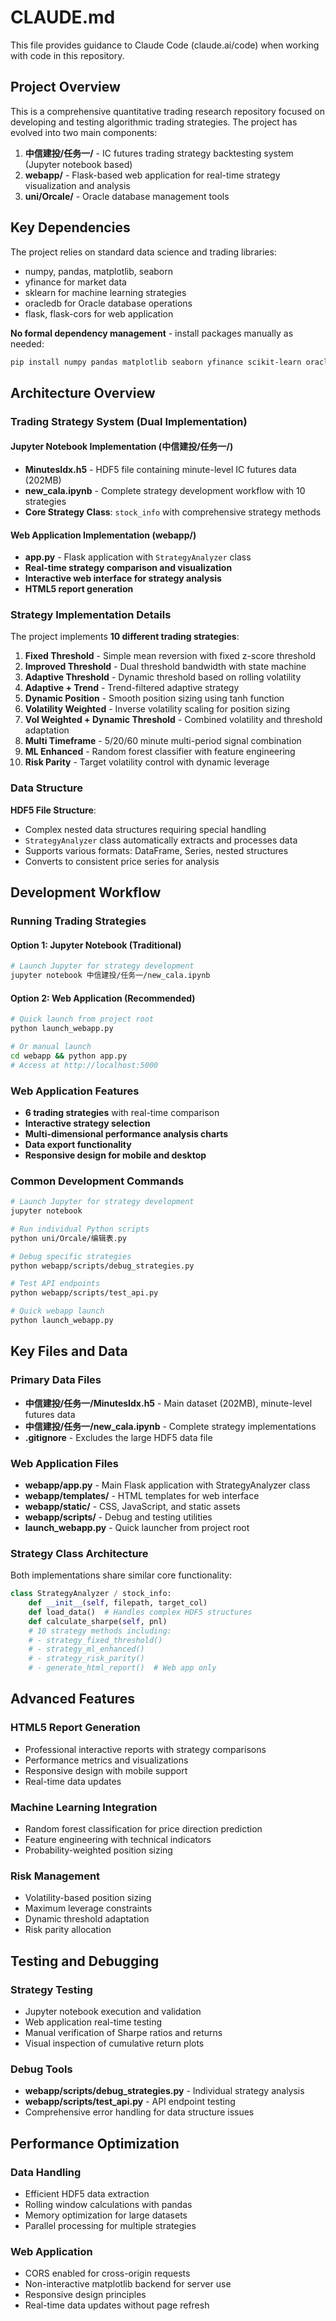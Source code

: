 # CLAUDE.md

This file provides guidance to Claude Code (claude.ai/code) when working with code in this repository.

## Project Overview

This is a comprehensive quantitative trading research repository focused on developing and testing algorithmic trading strategies. The project has evolved into two main components:

1. **中信建投/任务一/** - IC futures trading strategy backtesting system (Jupyter notebook based)
2. **webapp/** - Flask-based web application for real-time strategy visualization and analysis
3. **uni/Orcale/** - Oracle database management tools

## Key Dependencies

The project relies on standard data science and trading libraries:
- numpy, pandas, matplotlib, seaborn
- yfinance for market data
- sklearn for machine learning strategies
- oracledb for Oracle database operations
- flask, flask-cors for web application

**No formal dependency management** - install packages manually as needed:
```bash
pip install numpy pandas matplotlib seaborn yfinance scikit-learn oracledb flask flask-cors
```

## Architecture Overview

### Trading Strategy System (Dual Implementation)

#### Jupyter Notebook Implementation (中信建投/任务一/)
- **MinutesIdx.h5** - HDF5 file containing minute-level IC futures data (202MB)
- **new_cala.ipynb** - Complete strategy development workflow with 10 strategies
- **Core Strategy Class**: `stock_info` with comprehensive strategy methods

#### Web Application Implementation (webapp/)
- **app.py** - Flask application with `StrategyAnalyzer` class
- **Real-time strategy comparison and visualization**
- **Interactive web interface for strategy analysis**
- **HTML5 report generation**

### Strategy Implementation Details

The project implements **10 different trading strategies**:

1. **Fixed Threshold** - Simple mean reversion with fixed z-score threshold
2. **Improved Threshold** - Dual threshold bandwidth with state machine
3. **Adaptive Threshold** - Dynamic threshold based on rolling volatility
4. **Adaptive + Trend** - Trend-filtered adaptive strategy
5. **Dynamic Position** - Smooth position sizing using tanh function
6. **Volatility Weighted** - Inverse volatility scaling for position sizing
7. **Vol Weighted + Dynamic Threshold** - Combined volatility and threshold adaptation
8. **Multi Timeframe** - 5/20/60 minute multi-period signal combination
9. **ML Enhanced** - Random forest classifier with feature engineering
10. **Risk Parity** - Target volatility control with dynamic leverage

### Data Structure

**HDF5 File Structure**:
- Complex nested data structures requiring special handling
- `StrategyAnalyzer` class automatically extracts and processes data
- Supports various formats: DataFrame, Series, nested structures
- Converts to consistent price series for analysis

## Development Workflow

### Running Trading Strategies

#### Option 1: Jupyter Notebook (Traditional)
```bash
# Launch Jupyter for strategy development
jupyter notebook 中信建投/任务一/new_cala.ipynb
```

#### Option 2: Web Application (Recommended)
```bash
# Quick launch from project root
python launch_webapp.py

# Or manual launch
cd webapp && python app.py
# Access at http://localhost:5000
```

### Web Application Features
- **6 trading strategies** with real-time comparison
- **Interactive strategy selection**
- **Multi-dimensional performance analysis charts**
- **Data export functionality**
- **Responsive design for mobile and desktop**

### Common Development Commands
```bash
# Launch Jupyter for strategy development
jupyter notebook

# Run individual Python scripts
python uni/Orcale/编辑表.py

# Debug specific strategies
python webapp/scripts/debug_strategies.py

# Test API endpoints
python webapp/scripts/test_api.py

# Quick webapp launch
python launch_webapp.py
```

## Key Files and Data

### Primary Data Files
- **中信建投/任务一/MinutesIdx.h5** - Main dataset (202MB), minute-level futures data
- **中信建投/任务一/new_cala.ipynb** - Complete strategy implementations
- **.gitignore** - Excludes the large HDF5 data file

### Web Application Files
- **webapp/app.py** - Main Flask application with StrategyAnalyzer class
- **webapp/templates/** - HTML templates for web interface
- **webapp/static/** - CSS, JavaScript, and static assets
- **webapp/scripts/** - Debug and testing utilities
- **launch_webapp.py** - Quick launcher from project root

### Strategy Class Architecture

Both implementations share similar core functionality:

```python
class StrategyAnalyzer / stock_info:
    def __init__(self, filepath, target_col)
    def load_data()  # Handles complex HDF5 structures
    def calculate_sharpe(self, pnl)
    # 10 strategy methods including:
    # - strategy_fixed_threshold()
    # - strategy_ml_enhanced()
    # - strategy_risk_parity()
    # - generate_html_report()  # Web app only
```

## Advanced Features

### HTML5 Report Generation
- Professional interactive reports with strategy comparisons
- Performance metrics and visualizations
- Responsive design with mobile support
- Real-time data updates

### Machine Learning Integration
- Random forest classification for price direction prediction
- Feature engineering with technical indicators
- Probability-weighted position sizing

### Risk Management
- Volatility-based position sizing
- Maximum leverage constraints
- Dynamic threshold adaptation
- Risk parity allocation

## Testing and Debugging

### Strategy Testing
- Jupyter notebook execution and validation
- Web application real-time testing
- Manual verification of Sharpe ratios and returns
- Visual inspection of cumulative return plots

### Debug Tools
- **webapp/scripts/debug_strategies.py** - Individual strategy analysis
- **webapp/scripts/test_api.py** - API endpoint testing
- Comprehensive error handling for data structure issues

## Performance Optimization

### Data Handling
- Efficient HDF5 data extraction
- Rolling window calculations with pandas
- Memory optimization for large datasets
- Parallel processing for multiple strategies

### Web Application
- CORS enabled for cross-origin requests
- Non-interactive matplotlib backend for server use
- Responsive design principles
- Real-time data updates without page refresh